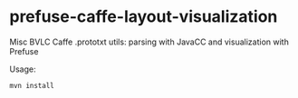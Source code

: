 # prefuse-caffe-layout-visualization
Misc BVLC Caffe .prototxt utils: parsing with JavaCC and visualization with Prefuse

Usage:
```
mvn install
```
